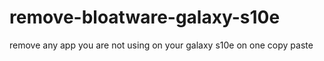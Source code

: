 # remove-bloatware-galaxy-s10e
remove any app you are not using on your galaxy s10e on one copy paste
